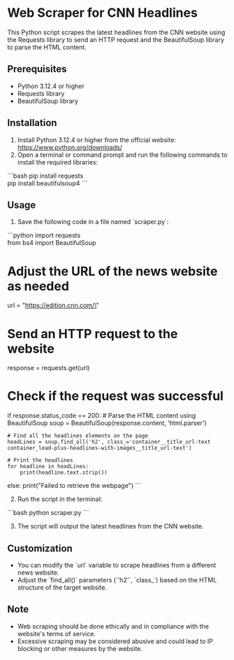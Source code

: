 # Web Scraper for CNN Headlines

This Python script scrapes the latest headlines from the CNN website using the Requests library to send an HTTP request and the BeautifulSoup library to parse the HTML content.

## Prerequisites

- Python 3.12.4 or higher
- Requests library
- BeautifulSoup library

## Installation

1. Install Python 3.12.4 or higher from the official website: https://www.python.org/downloads/
2. Open a terminal or command prompt and run the following commands to install the required libraries:

\`\`\`bash
pip install requests  
pip install beautifulsoup4
\`\`\`

## Usage

1. Save the following code in a file named \`scraper.py\`:

\`\`\`python
import requests  
from bs4 import BeautifulSoup

# Adjust the URL of the news website as needed
url = \"https://edition.cnn.com/\"

# Send an HTTP request to the website
response = requests.get(url)

# Check if the request was successful
if response.status_code == 200:
    # Parse the HTML content using BeautifulSoup
    soup = BeautifulSoup(response.content, 'html.parser')
   
    # Find all the headlines elements on the page
    headLines = soup.find_all('h2', class_='container__title_url-text container_lead-plus-headlines-with-images__title_url-text')
    
    # Print the headlines
    for headline in headLines:
        print(headline.text.strip())
else:
    print(\"Failed to retrieve the webpage\")
\`\`\`

2. Run the script in the terminal:

\`\`\`bash
python scraper.py
\`\`\`

3. The script will output the latest headlines from the CNN website.

## Customization

- You can modify the \`url\` variable to scrape headlines from a different news website.
- Adjust the \`find_all()\` parameters (\`'h2'\`, \`class_\`) based on the HTML structure of the target website.

## Note

- Web scraping should be done ethically and in compliance with the website's terms of service.
- Excessive scraping may be considered abusive and could lead to IP blocking or other measures by the website.
